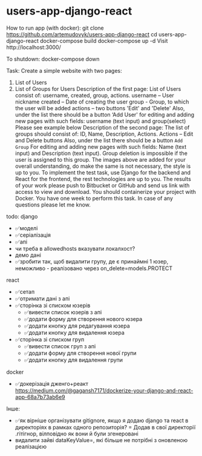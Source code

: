 # users-app-django-react

How to run app (with docker):
git clone https://github.com/artemudovyk/users-app-django-react
cd users-app-django-react
docker-compose build
docker-compose up -d
Visit http://localhost:3000/

To shutdown:
docker-compose down


Task:
Create a simple website with two pages:
1) List of Users
2) List of Groups for Users
Description of the first page:
List of Users consist of: username, created, group, actions.
username – User nickname
created – Date of creating the user
group - Group, to which the user will be added
actions – two buttons 'Edit' and 'Delete'
Also, under the list there should be a button ‘Add User'
for editing and adding new pages with such fields: username (text input) and group(select)
Please see example below
Description of the second page:
The list of groups should consist of: ID, Name, Description, Actions.
Actions – Edit and Delete buttons
Also, under the list there should be a button `Add Group`
For editing and adding new pages with such fields: Name (text input) and Description (text
input).
Group deletion is impossible if the user is assigned to this group.
The images above are added for your overall understanding, do make the same is not
necessary, the style is up to you.
To implement the test task, use Django for the backend and React for the frontend, the rest
technologies are up to you.
The results of your work please push to Bitbucket or GitHub and send us link with access to
view and download.
You should containerize your project with Docker.
You have one week to perform this task. In case of any questions please let me know.

todo:
django
- ✅моделі
- ✅серіалізація
- ✅апі
- чи треба в allowedhosts вказувати локалхост?
- демо дані
- ✅зробити так, щоб видалити групу, де є принаймні 1 юзер, неможливо - реалізовано через on_delete=models.PROTECT


react
- ✅сетап
- ✅отримати дані з апі
- ✅сторінка зі списком юзерів
    - ✅вивести список юзерів з апі
    - ✅додати форму для створення нового юзера
    - ✅додати кнопку для редагування юзера
    - ✅додати кнопку для видалення юзера
- ✅сторінка зі списком груп
    - ✅вивести список груп з апі
    - ✅додати форму для створення нової групи
    - ✅додати кнопку для видалення групи


docker
- ✅докерізація дженго+реакт https://medium.com/@gagansh7171/dockerize-your-django-and-react-app-68a7b73ab6e9


Інше:
- ✅як вірніше організувати gitignore, якщо я додаю django та react в директоріях в рамках одного репозиторія? = Додав в свої директорії .гітігнор, вілповідно як вони й були згенеровані
- видалити зайві dataKeyValue=, які більше не потрібні з оновленою реалізацією